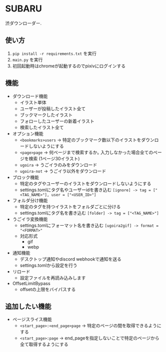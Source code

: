 # SUBARU
渋ダウンローダー.

## 使い方
1. ```pip install -r requirements.txt``` を実行
2. ``main.py`` を実行
3. 初回起動時はchromeが起動するのでpixivにログインする

## 機能
 - ダウンロード機能
   - イラスト単体
   - ユーザーが投稿したイラスト全て
   - ブックマークしたイラスト
   - フォローしたユーザーの新着イラスト
   - 検索したイラスト全て
 - オプション機能
   - ``<bookmarks>users`` -> 特定のブックマーク数以下のイラストをダウンロードしないようにする
   - ``<page>page`` -> 何ページまで検索するか｡ 入力しなかった場合全てのページを検索 (1ページ30イラスト)
   - ``ugoira`` -> うごイラのみをダウンロード
   - ``ugoira-not`` -> うごイラ以外をダウンロード
 - ブロック機能
   - 特定のタグやユーザーのイラストをダウンロードしないようにする
   - settings.tomlにタグ名やユーザーidを書き込む ```[ignore] -> tag = ["<TAG_NAME>"], user = ["<USER_ID>"]```
 - フォルダ分け機能
   - 特定のタグを持つイラストをフォルダごとに分ける
   - settings.tomlにタグ名を書き込む ```[folder] -> tag = ["<TAG_NAME>"]```
 - うごイラ変換機能
   - settings.tomlにフォーマット名を書き込む ```[ugoira2gif] -> format = "<FORMAT>"```
   - 対応形式
     - gif
     - webp
 - 通知機能
   - デスクトップ通知やdiscord webhookで通知を送る
   - settings.tomlから設定を行う
 - リロード
   - 設定ファイルを再読み込みします
 - OffsetLimitBypass
   - offsetの上限をバイパスする

## 追加したい機能
 - ページスライス機能
   - ``<start_page>:<end_page>page`` -> 特定のページの間を取得できるようにする
   - ``<start_page>:page`` -> end_pageを指定しないことで特定のページから全て取得するようにする